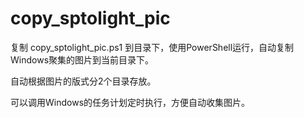# copy_sptolight_pic
复制 copy_sptolight_pic.ps1 到目录下，使用PowerShell运行，自动复制Windows聚集的图片到当前目录下。

自动根据图片的版式分2个目录存放。

可以调用Windows的任务计划定时执行，方便自动收集图片。
